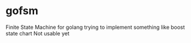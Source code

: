 gofsm
=====

Finite State Machine for golang
trying to implement something like boost state chart
Not usable yet

